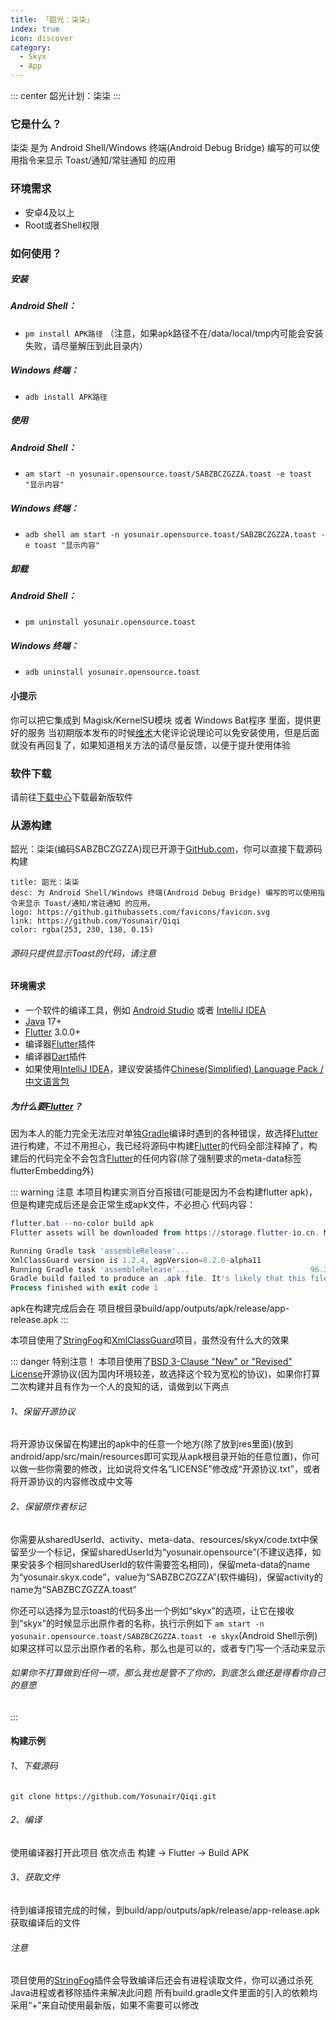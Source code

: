 ```yaml
---
title: 「韶光：柒柒」
index: true
icon: discover
category:
  - Skyx
  - App
---
```


::: center
韶光计划：柒柒
:::

### 它是什么？
柒柒 是为 Android Shell/Windows 终端(Android Debug Bridge) 编写的可以使用指令来显示 Toast/通知/常驻通知 的应用

### 环境需求
 - 安卓4及以上
 - Root或者Shell权限

### 如何使用？
##### 安装
 ##### Android Shell：
  - ```pm install APK路径```
  （注意，如果apk路径不在/data/local/tmp内可能会安装失败，请尽量解压到此目录内）
 ##### Windows 终端：
  - ```adb install APK路径```

##### 使用
 ##### Android Shell：
  - ```am start -n yosunair.opensource.toast/SABZBCZGZZA.toast -e toast "显示内容"```
 ##### Windows 终端：
  - ```adb shell am start -n yosunair.opensource.toast/SABZBCZGZZA.toast -e toast "显示内容"```

##### 卸载
 ##### Android Shell：
  - ```pm uninstall yosunair.opensource.toast```
 ##### Windows 终端：
  - ```adb uninstall yosunair.opensource.toast```

#### 小提示
你可以把它集成到 Magisk/KernelSU模块 或者 Windows Bat程序 里面，提供更好的服务
当初期版本发布的时候[维术](https://weishu.me/)大佬评论说理论可以免安装使用，但是后面就没有再回复了，如果知道相关方法的请尽量反馈，以便于提升使用体验


### 软件下载
请前往[下载中心](./../../../file.html)下载最新版软件

### 从源构建
韶光：柒柒(编码SABZBCZGZZA)现已开源于[GitHub.com](https://github.com/Yosunair/Qiqi)，你可以直接下载源码构建
```card
title: 韶光：柒柒
desc: 为 Android Shell/Windows 终端(Android Debug Bridge) 编写的可以使用指令来显示 Toast/通知/常驻通知 的应用。
logo: https://github.githubassets.com/favicons/favicon.svg
link: https://github.com/Yosunair/Qiqi
color: rgba(253, 230, 138, 0.15)
```

###### 源码只提供显示Toast的代码，请注意

#### 环境需求
 - 一个软件的编译工具，例如 [Android Studio](https://developer.android.google.cn/studio/) 或者 [IntelliJ IDEA](https://www.jetbrains.com/idea/)
 - [Java](https://jdk.java.net/) 17+
 - [Flutter](https://flutter.cn/) 3.0.0+
 - 编译器[Flutter](https://flutter.cn/)插件
 - 编译器[Dart](https://dart.cn/)插件
 - 如果使用[IntelliJ IDEA](https://www.jetbrains.com/idea/)，建议安装插件[Chinese ​(Simplified)​ Language Pack / 中文语言包](https://plugins.jetbrains.com/plugin/13710-chinese-simplified-language-pack----)

##### 为什么要[Flutter](https://flutter.cn/)？
因为本人的能力完全无法应对单独[Gradle](https://mirrors.cloud.tencent.com/gradle/)编译时遇到的各种错误，故选择[Flutter](https://flutter.cn/)进行构建，不过不用担心，我已经将源码中构建[Flutter](https://flutter.cn/)的代码全部注释掉了，构建后的代码完全不会包含[Flutter](https://flutter.cn/)的任何内容(除了强制要求的meta-data标签flutterEmbedding外)

::: warning 注意
本项目构建实测百分百报错(可能是因为不会构建flutter apk)，但是构建完成后还是会正常生成apk文件，不必担心
代码内容：
```powershell
flutter.bat --no-color build apk
Flutter assets will be downloaded from https://storage.flutter-io.cn. Make sure you trust this source!

Running Gradle task 'assembleRelease'...                        
XmlClassGuard version is 1.2.4, agpVersion=8.2.0-alpha11
Running Gradle task 'assembleRelease'...                           96.3s
Gradle build failed to produce an .apk file. It's likely that this file was generated under build, but the tool couldn't find it.
Process finished with exit code 1
```
apk在构建完成后会在 项目根目录build/app/outputs/apk/release/app-release.apk
:::

本项目使用了[StringFog](https://github.com/MegatronKing/StringFog)和[XmlClassGuard](https://github.com/liujingxing/XmlClassGuard)项目，虽然没有什么大的效果

::: danger 特别注意！
本项目使用了[BSD 3-Clause "New" or "Revised" License](https://github.com/Yosunair/Qiqi/blob/Yosunair/LICENSE)开源协议(因为国内环境较差，故选择这个较为宽松的协议)，如果你打算二次构建并且有作为一个人的良知的话，请做到以下两点

###### 1、保留开源协议
将开源协议保留在构建出的apk中的任意一个地方(除了放到res里面)(放到android/app/src/main/resources即可实现从apk根目录开始的任意位置)，你可以做一些你需要的修改，比如说将文件名“LICENSE”修改成“开源协议.txt”，或者将开源协议的内容修改成中文等

###### 2、保留原作者标记
你需要从sharedUserId、activity、meta-data、resources/skyx/code.txt中保留至少一个标记，保留sharedUserId为“yosunair.opensource”(不建议选择，如果安装多个相同sharedUserId的软件需要签名相同)，保留meta-data的name为“yosunair.skyx.code”，value为“SABZBCZGZZA”(软件编码)，保留activity的name为“SABZBCZGZZA.toast”

你还可以选择为显示toast的代码多出一个例如“skyx”的选项，让它在接收到“skyx”的时候显示出原作者的名称，执行示例如下
```am start -n yosunair.opensource.toast/SABZBCZGZZA.toast -e skyx```(Android Shell示例)
如果这样可以显示出原作者的名称，那么也是可以的，或者专门写一个活动来显示

###### 如果你不打算做到任何一项，那么我也是管不了你的，到底怎么做还是得看你自己的意愿
:::

#### 构建示例

###### 1、下载源码
```git clone https://github.com/Yosunair/Qiqi.git```

###### 2、编译
使用编译器打开此项目
依次点击 构建 -> Flutter -> Build APK

###### 3、获取文件
待到编译报错完成的时候，到build/app/outputs/apk/release/app-release.apk获取编译后的文件

###### 注意
项目使用的[StringFog](https://github.com/MegatronKing/StringFog)插件会导致编译后还会有进程读取文件，你可以通过杀死Java进程或者移除插件来解决此问题
所有build.gradle文件里面的引入的依赖均采用“+”来自动使用最新版，如果不需要可以修改